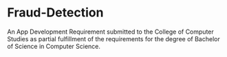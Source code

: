 # Fraud-Detection
An App Development Requirement submitted to the College of Computer Studies as partial fulfillment of the requirements for the degree of Bachelor of Science in Computer Science.
